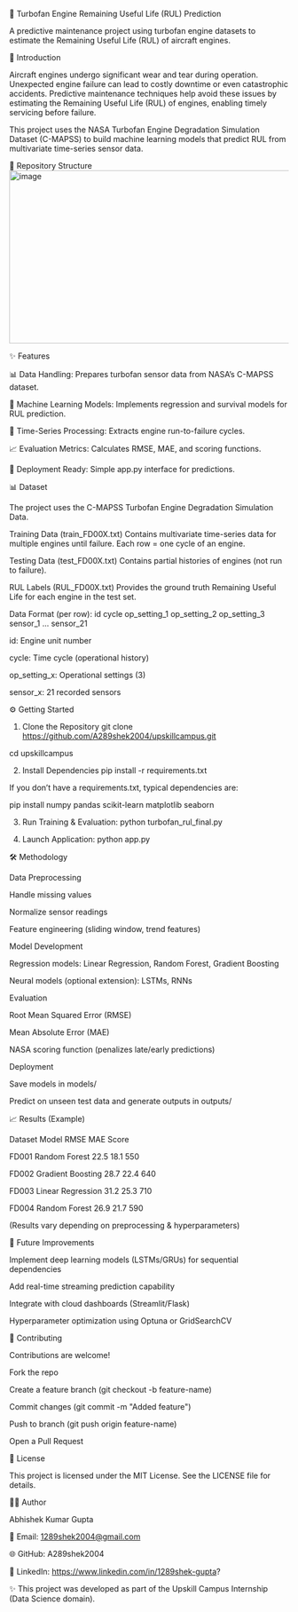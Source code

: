 📌 Turbofan Engine Remaining Useful Life (RUL) Prediction


A predictive maintenance project using turbofan engine datasets to estimate the Remaining Useful Life (RUL) of aircraft engines.

📖 Introduction

Aircraft engines undergo significant wear and tear during operation. Unexpected engine failure can lead to costly downtime or even catastrophic accidents. Predictive maintenance techniques help avoid these issues by estimating the Remaining Useful Life (RUL) of engines, enabling timely servicing before failure.

This project uses the NASA Turbofan Engine Degradation Simulation Dataset (C-MAPSS) to build machine learning models that predict RUL from multivariate time-series sensor data.

📂 Repository Structure
<img width="587" height="312" alt="image" src="https://github.com/user-attachments/assets/fb2a59d5-4863-4616-ade1-894fd6d35ca9" />

✨ Features

📊 Data Handling: Prepares turbofan sensor data from NASA’s C-MAPSS dataset.

🧠 Machine Learning Models: Implements regression and survival models for RUL prediction.

🔄 Time-Series Processing: Extracts engine run-to-failure cycles.

📈 Evaluation Metrics: Calculates RMSE, MAE, and scoring functions.

🚀 Deployment Ready: Simple app.py interface for predictions.

📊 Dataset

The project uses the C-MAPSS Turbofan Engine Degradation Simulation Data.

Training Data (train_FD00X.txt)
Contains multivariate time-series data for multiple engines until failure. Each row = one cycle of an engine.

Testing Data (test_FD00X.txt)
Contains partial histories of engines (not run to failure).

RUL Labels (RUL_FD00X.txt)
Provides the ground truth Remaining Useful Life for each engine in the test set.

Data Format (per row):
id  cycle  op_setting_1  op_setting_2  op_setting_3  sensor_1 ... sensor_21


id: Engine unit number

cycle: Time cycle (operational history)

op_setting_x: Operational settings (3)

sensor_x: 21 recorded sensors

⚙️ Getting Started
1. Clone the Repository
git clone https://github.com/A289shek2004/upskillcampus.git

cd upskillcampus

2. Install Dependencies
pip install -r requirements.txt


If you don’t have a requirements.txt, typical dependencies are:

pip install numpy pandas scikit-learn matplotlib seaborn

3. Run Training & Evaluation: 
python turbofan_rul_final.py

4. Launch Application: 
python app.py

🛠️ Methodology

Data Preprocessing

Handle missing values

Normalize sensor readings

Feature engineering (sliding window, trend features)

Model Development

Regression models: Linear Regression, Random Forest, Gradient Boosting

Neural models (optional extension): LSTMs, RNNs

Evaluation

Root Mean Squared Error (RMSE)

Mean Absolute Error (MAE)

NASA scoring function (penalizes late/early predictions)

Deployment

Save models in models/

Predict on unseen test data and generate outputs in outputs/

📈 Results (Example)

Dataset	Model	RMSE	MAE	Score

FD001	Random Forest	22.5	18.1	550

FD002	Gradient Boosting	28.7	22.4	640

FD003	Linear Regression	31.2	25.3	710

FD004	Random Forest	26.9	21.7	590

(Results vary depending on preprocessing & hyperparameters)

🚀 Future Improvements

Implement deep learning models (LSTMs/GRUs) for sequential dependencies

Add real-time streaming prediction capability

Integrate with cloud dashboards (Streamlit/Flask)

Hyperparameter optimization using Optuna or GridSearchCV

🤝 Contributing

Contributions are welcome!

Fork the repo

Create a feature branch (git checkout -b feature-name)

Commit changes (git commit -m "Added feature")

Push to branch (git push origin feature-name)

Open a Pull Request

📜 License

This project is licensed under the MIT License. See the LICENSE file for details.

👨‍💻 Author

Abhishek Kumar Gupta

📧 Email: 1289shek2004@gmail.com

🌐 GitHub: A289shek2004

💼 LinkedIn: https://www.linkedin.com/in/1289shek-gupta?

✨ This project was developed as part of the Upskill Campus Internship (Data Science domain).
